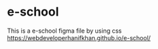 # e-school
This is a e-school figma file by using css
https://webdeveloperhanifkhan.github.io/e-school/
